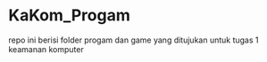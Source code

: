 # KaKom_Progam
repo ini berisi folder progam dan game yang ditujukan untuk tugas 1 keamanan komputer

